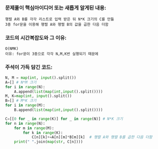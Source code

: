 ### 문제풀이 핵심아이디어 또는 새롭게 알게된 내용: 
    행렬 A와 B를 각각 리스트로 입력 받은 뒤 N*K 크기의 C를 만듦
    3중 for문을 이용해 행렬 A와 행렬 B의 값을 곱한 다음 더함
    
### 코드의 시간복잡도와 그 이유:
    O(NMK)
    이유: for문이 3중으로 각각 N,M,K번 실행되기 때문에    
    
### 주석이 가득 담긴 코드:
```python
N, M = map(int, input().split())
A=[] # N*M 크기
for i in range(N):
    A.append(list(map(int,input().split())))
M, K=map(int, input().split())
B=[] # M*K 크기
for i in range(M):
    B.append(list(map(int,input().split())))

C=[[0 for _ in range(K)] for _ in range(N)] # N*K 크기
for n in range(N):
    for m in range(M):
        for k in range(K):
            C[n][k]+=A[n][m]*B[m][k]  # 행렬 A와 행렬 B를 곱한 다음 더함
    print(" ".join(map(str, C[n]))) 

```
